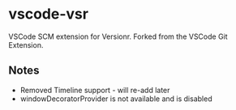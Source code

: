# vscode-vsr
VSCode SCM extension for Versionr.  Forked from the VSCode Git Extension.

## Notes
* Removed Timeline support - will re-add later
* windowDecoratorProvider is not available and is disabled


